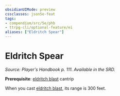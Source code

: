 ```yaml
---
obsidianUIMode: preview
cssclasses: json5e-feat
tags:
- compendium/src/5e/phb
- ttrpg-cli/optional-feature/ei
aliases: ["Eldritch Spear"]
---
```

# Eldritch Spear
*Source: Player's Handbook p. 111. Available in the SRD.*  

**Prerequisite**: [eldritch blast](compendium/spells/eldritch-blast.md) cantrip

When you cast [eldritch blast](compendium/spells/eldritch-blast.md), its range is 300 feet.